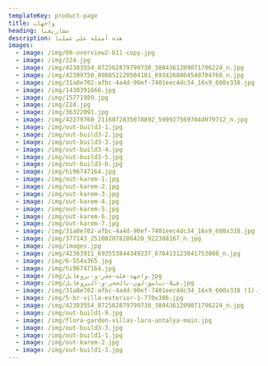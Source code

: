 ```yaml
---
templateKey: product-page
title: واجهات
heading: مشاريعنا
description: هذه أمثلة على عملنا
images:
  - image: /img/08-overview2-b11-copy.jpg
  - image: /img/224.jpg
  - image: /img/42383554_872562879799730_3804361209071796224_n.jpg
  - image: /img/42399750_898852220504181_6934268864540704768_n.jpg
  - image: /img/31a8e702-afbc-4a4d-90ef-7401eec4dc34_16x9_600x338.jpg
  - image: /img/1430391666.jpg
  - image: /img/15771989.jpg
  - image: /img/224.jpg
  - image: /img/36322091.jpg
  - image: /img/42279760_2116072835078892_5999275697044979712_n.jpg
  - image: /img/out-build3-1.jpg
  - image: /img/out-build3-2.jpg
  - image: /img/out-build3-3.jpg
  - image: /img/out-build3-4.jpg
  - image: /img/out-build3-5.jpg
  - image: /img/out-build3-6.jpg
  - image: /img/hi96747164.jpg
  - image: /img/out-karem-1.jpg
  - image: /img/out-karem-2.jpg
  - image: /img/out-karem-3.jpg
  - image: /img/out-karem-4.jpg
  - image: /img/out-karem-5.jpg
  - image: /img/out-karem-6.jpg
  - image: /img/out-karem-7.jpg
  - image: /img/31a8e702-afbc-4a4d-90ef-7401eec4dc34_16x9_600x338.jpg
  - image: /img/377143_251082078286420_922308167_n.jpg
  - image: /img/images.jpg
  - image: /img/42363911_693553844349237_676413123841753088_n.jpg
  - image: /img/6-554x365.jpg
  - image: /img/hi96747164.jpg
  - image: /img/واجهة-فلة-حجر-و-بروفايل.jpg
  - image: /img/فيلا-تناسق-لون-بالحجر-و-البروفايل.jpg
  - image: /img/31a8e702-afbc-4a4d-90ef-7401eec4dc34_16x9_600x338 (1).jpg
  - image: /img/5-br-villa-exterior-1-770x386.jpg
  - image: /img/42383554_872562879799730_3804361209071796224_n.jpg
  - image: /img/out-build1-9.jpg
  - image: /img/flora-garden-villas-lara-antalya-main.jpg
  - image: /img/out-build3-3.jpg
  - image: /img/out-build1-1.jpg
  - image: /img/out-karem-2.jpg
  - image: /img/out-build1-3.jpg
---
```


